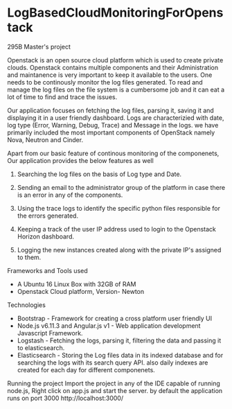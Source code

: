 # LogBasedCloudMonitoringForOpenstack
295B Master's project

Openstack is an open source cloud platform which is used to create private clouds. Openstack contains multiple components and their 
Administration and maintanence is very important to keep it available to the users. One needs to be continously monitor the log files 
generated. To read and manage the log files on the file system is a cumbersome job and it can eat a lot of time to find and trace the issues. 

Our application focuses on fetching the log files, parsing it, saving it and displaying it in a user friendly dashboard. 
Logs are characterizied with date, log type (Error, Warning, Debug, Trace) and Message in the logs.
we have primarily included the most important components of OpenStack namely Nova, Neutron and Cinder. 

Apart from our basic feature of continous monitoring of the componenets, Our application provides the below features as well

1) Searching the log files on the basis of Log type and Date. 

2) Sending an email to the administrator group of the platform in case there is an error in any of the components.

3) Using the trace logs to identify the specific python files responsible for the errors generated. 

4) Keeping a track of the user IP address used to login to the Openstack Horizon dashboard.

5) Logging the new instances created along with the private IP's assigned to them. 

Frameworks and Tools used 

- A Ubuntu 16 Linux Box with 32GB of RAM
- Openstack Cloud platform, Version- Newton

Technologies
- Bootstrap - Framework for creating a cross platform user friendly UI
- Node.js v6.11.3 and Angular.js v1 - Web application development Javascript Framework.
- Logstash - Fetching the logs, parsing it, filtering the data and passing it to elasticsearch. 
- Elasticsearch - Storing the Log files data in its indexed database and for searching the logs with its search query API. 
also daily indexes are created for each day for different componenets.

Running the project
Import the project in any of the IDE capable of running node.js, Right click on app.js and start the server.
by default the application runs on port 3000
http://localhost:3000/


